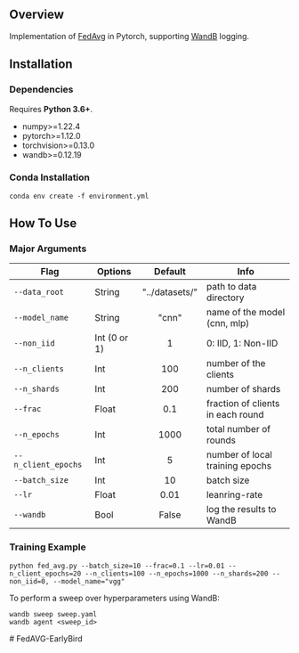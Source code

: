 ## Overview

Implementation of [FedAvg](http://proceedings.mlr.press/v54/mcmahan17a/mcmahan17a.pdf) in Pytorch, supporting [WandB](https://wandb.ai) logging.

## Installation

### Dependencies

Requires **Python 3.6+**.

- numpy>=1.22.4
- pytorch>=1.12.0
- torchvision>=0.13.0
- wandb>=0.12.19

### Conda Installation

```
conda env create -f environment.yml
```

## How To Use

### Major Arguments

| Flag            | Options     | Default |Info        |
| --------------- | ----------- | :-------: |----------|
| `--data_root` | String     | "../datasets/" | path to data directory |
| `--model_name`   | String | "cnn"       | name of the model (cnn, mlp)             |
|`--non_iid` | Int (0 or 1) | 1 | 0: IID, 1: Non-IID |
| `--n_clients` | Int     | 100 | number of the clients |
| `--n_shards` | Int     | 200 | number of shards |
| `--frac` | Float     | 0.1 | fraction of clients in each round |
| `--n_epochs` | Int     | 1000 | total number of rounds |
| `--n_client_epochs` | Int     | 5 | number of local training epochs |
| `--batch_size` | Int     | 10 | batch size |
| `--lr` | Float     | 0.01 | leanring-rate |
| `--wandb` | Bool     | False | log the results to WandB |


### Training Example

```
python fed_avg.py --batch_size=10 --frac=0.1 --lr=0.01 --n_client_epochs=20 --n_clients=100 --n_epochs=1000 --n_shards=200 --non_iid=0, --model_name="vgg"
```

To perform a sweep over hyperparameters using WandB:

```
wandb sweep sweep.yaml
wandb agent <sweep_id>
```
#   F e d A V G - E a r l y B i r d 
 
 
